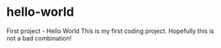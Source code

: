 # hello-world
First project - Hello World
This is my first coding project. Hopefully this is not a bad combination!
